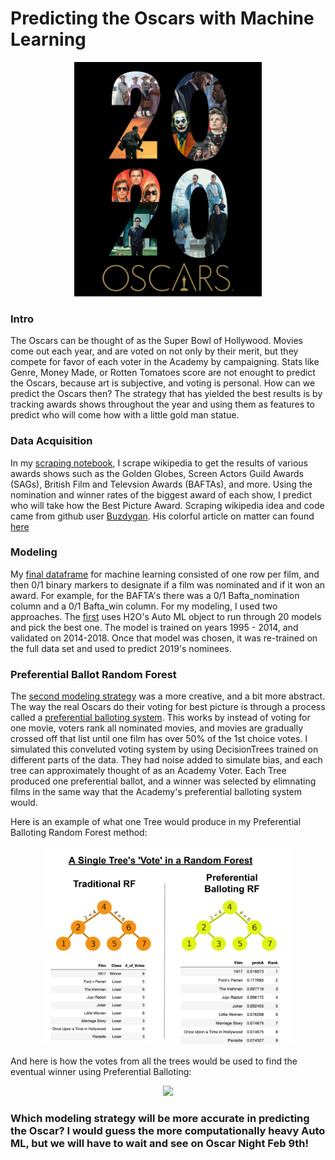 # Predicting the Oscars with Machine Learning
<p align = 'center'>
<img src='images/osc_2020.png' width = '300'>
</p>

### Intro
The Oscars can be thought of as the Super Bowl of Hollywood. Movies come out each year, and are voted on not only by their merit, but they compete for favor of each voter in the Academy by campaigning. Stats like Genre, Money Made, or Rotten Tomatoes score are not enought to predict the Oscars, because art is subjective, and voting is personal. How can we predict the Oscars then? The strategy that has yielded the best results is by tracking awards shows throughout the year and using them as features to predict who will come how with a little gold man statue.

### Data Acquisition
In my [scraping notebook](https://github.com/njparker1993/oscars_predictions/blob/master/scraping.ipynb), I scrape wikipedia to get the results of various awards shows such as the Golden Globes, Screen Actors Guild Awards (SAGs), British Film and Televsion Awards (BAFTAs), and more. Using the nomination and winner rates of the biggest award of each show, I predict who will take how the Best Picture Award. Scraping wikipedia idea and code came from github user [Buzdygan](https://github.com/Buzdygan). His colorful article on matter can found [here](https://blog.usejournal.com/predict-oscars-2019-with-data-science-356950b33a97)

### Modeling
My [final dataframe](https://github.com/njparker1993/oscars_predictions/blob/master/table_assembling.ipynb) for machine learning consisted of one row per film, and then 0/1 binary markers to designate if a film was nominated and if it won an award. For example, for the BAFTA's there was a 0/1 Bafta_nomination column and a 0/1 Bafta_win column. For my modeling, I used two approaches. The [first](https://github.com/njparker1993/oscars_predictions/blob/master/machine_learning_auto_ml.ipynb) uses H2O's Auto ML object to run through 20 models and pick the best one. The model is trained on years 1995 - 2014, and validated on 2014-2018. Once that model was chosen, it was re-trained on the full data set and used to predict 2019's nominees.

### Preferential Ballot Random Forest
The [second modeling strategy](https://github.com/njparker1993/oscars_predictions/blob/master/machine_learning_preferential_ballot.ipynb) was a more creative, and a bit more abstract. The way the real Oscars do their voting for best picture is through a process called a [preferential balloting system](https://www.youtube.com/watch?v=LjhoSv4Ood0). This works by instead of voting for one movie, voters rank all nominated movies, and movies are gradually crossed off that list until one film has over 50% of the 1st choice votes. 
I simulated this conveluted voting system by using DecisionTrees trained on different parts of the data. They had noise added to simulate bias, and each tree can approximately thought of as an Academy Voter. Each Tree produced one preferential ballot, and a winner was selected by elimnating films in the same way that the Academy's preferential balloting system would.

Here is an example of what one Tree would produce in my Preferential Balloting Random Forest method:
<p align = 'center'>
<img src='images/pb_rf_tree.png' width = '400'>
</p>
And here is how the votes from all the trees would be used to find the eventual winner using Preferential Balloting:
<p align = 'center'>
<img src='https://media.giphy.com/media/KZdQA9PquHywGpSXJF/giphy.gif' width = '300'>
</p>

### Which modeling strategy will be more accurate in predicting the Oscar? I would guess the more computationally heavy Auto ML, but we will have to wait and see on Oscar Night Feb 9th!
